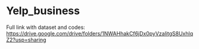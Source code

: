 # Yelp_business

Full link with dataset and codes: https://drive.google.com/drive/folders/1NWAHhakCf6jDx0pyVzalitgS8UxhlqZ2?usp=sharing
